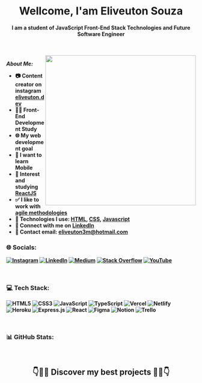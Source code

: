 <h1 align="center"> Wellcome, I'am Eliveuton Souza</h1>
<p align="center"> <strong>I am a student of JavaScript Front-End Stack Technologies and Future Software Engineer<strong><p>
<br/>
<br/>
<a href="https://app.daily.dev/eliveutonsm"><img align="right" height="400em" src="https://api.daily.dev/devcards/586ba950f0d44c42ba7bbfbacc9d82fd.png?r=3wo"/></a>

<p><i>About Me:</i></p>
	
* 📷 Content creator on instagram [eliveuton.dev](https://www.instagram.com/eliveuton.dev)
* 👨‍💻 Front-End Development Study
* 🌐 My web development goal
* 📲 I want to learn Mobile
* 💜 Interest and studying [ReactJS](https://pt-br.reactjs.org)
* ✅ I like to work with [agile methodologies](http://www.desenvolvimentoagil.com.br)
* 🎇 Technologies I use: [HTML](https://developer.mozilla.org/pt-BR/docs/Web/HTML), [CSS](https://developer.mozilla.org/pt-BR/docs/Web/CSS), [Javascript](https://developer.mozilla.org/pt-BR/docs/Learn/JavaScript)
* 👋 Connect with me on [LinkedIn](https://developer.mozilla.org/pt-BR/docs/Web/HTML)
* 📧 Contact email: [eliveuton3m@hotmail.com](mailto:eliveuton3m@hotmail.com)
	
### 🌐 Socials:
[![Instagram](https://img.shields.io/badge/Instagram-%23E4405F.svg?logo=Instagram&logoColor=white)](https://instagram.com/eliveuton.dev) [![LinkedIn](https://img.shields.io/badge/LinkedIn-%230077B5.svg?logo=linkedin&logoColor=white)](https://linkedin.com/in/eliveuton-souza) [![Medium](https://img.shields.io/badge/Medium-12100E?logo=medium&logoColor=white)](https://medium.com/@eliveutondev) [![Stack Overflow](https://img.shields.io/badge/-Stackoverflow-FE7A16?logo=stack-overflow&logoColor=white)](https://stackoverflow.com/users/eliveuton-souza) [![YouTube](https://img.shields.io/badge/YouTube-%23FF0000.svg?logo=YouTube&logoColor=white)](https://youtube.com/c/eliveuton537) 
	
<br/>
	
<!-- ![Metrics](https://raw.githubusercontent.com/omBratteng/omBratteng/github-metrics/github-metrics.svg) -->
<!-- ![Most used languages](https://raw.githubusercontent.com/eliveutonsouza/eliveutonsouza/github-metrics/language.svg) -->

### 💻 Tech Stack:
![HTML5](https://img.shields.io/badge/html5-%23E34F26.svg?style=for-the-badge&logo=html5&logoColor=white) ![CSS3](https://img.shields.io/badge/css3-%231572B6.svg?style=for-the-badge&logo=css3&logoColor=white) ![JavaScript](https://img.shields.io/badge/javascript-%23323330.svg?style=for-the-badge&logo=javascript&logoColor=%23F7DF1E) ![TypeScript](https://img.shields.io/badge/typescript-%23007ACC.svg?style=for-the-badge&logo=typescript&logoColor=white) ![Vercel](https://img.shields.io/badge/vercel-%23000000.svg?style=for-the-badge&logo=vercel&logoColor=white) ![Netlify](https://img.shields.io/badge/netlify-%23000000.svg?style=for-the-badge&logo=netlify&logoColor=#00C7B7) ![Heroku](https://img.shields.io/badge/heroku-%23430098.svg?style=for-the-badge&logo=heroku&logoColor=white) ![Express.js](https://img.shields.io/badge/express.js-%23404d59.svg?style=for-the-badge&logo=express&logoColor=%2361DAFB) ![React](https://img.shields.io/badge/react-%2320232a.svg?style=for-the-badge&logo=react&logoColor=%2361DAFB) 	![Figma](https://img.shields.io/badge/figma-%23F24E1E.svg?style=for-the-badge&logo=figma&logoColor=white) ![Notion](https://img.shields.io/badge/Notion-%23000000.svg?style=for-the-badge&logo=notion&logoColor=white) ![Trello](https://img.shields.io/badge/Trello-%23026AA7.svg?style=for-the-badge&logo=Trello&logoColor=white)

<br/>
	
### 📊 GitHub Stats:
<!-- [![Top Langs](https://github-readme-stats.vercel.app/api/top-langs/?username=eliveutonsouza&theme=dark)](https://github.com/seu_usuário/github-readme-stats)
<span><img height="300rem" src="https://github-readme-stats.vercel.app/api/top-langs/?username=eliveutonsouza&theme=dark"/></span>
<div display="inline">
	<span><img height="200em" src="https://github-readme-stats.vercel.app/api?username=eliveutonsouza&theme=dark&hide_border=false&include_all_commits=true&count_private=true"/></span>
	<span><img height="200em" src="https://github-readme-streak-stats.herokuapp.com/?user=eliveutonsouza&theme=dark&hide_border=false" /></span>
</div>
<br/>
 -->
<!-- ![](https://github-readme-stats.vercel.app/api/top-langs/?username=eliveutonsouza&theme=dark&hide_border=false&include_all_commits=true&count_private=true&layout=compact) -->

<!-- ### 🏆 GitHub Trophies
![](https://github-profile-trophy.vercel.app/?username=eliveutonsouza&theme=onedark&no-frame=false&no-bg=false&margin-w=4) -->

<br />
	
<h2 align="center">👇👨‍💻 Discover my best projects 👨‍💻👇</h2>

